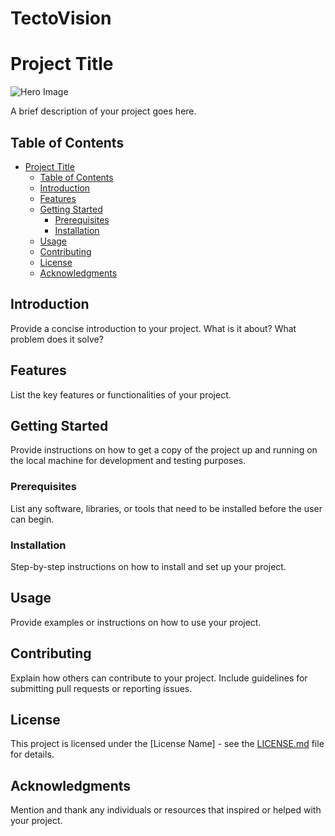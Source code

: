 # TectoVision
# Project Title
![Hero Image](path/to/hero-jd-sm-v2.jpg)

A brief description of your project goes here.

## Table of Contents

- [Project Title](#project-title)
  - [Table of Contents](#table-of-contents)
  - [Introduction](#introduction)
  - [Features](#features)
  - [Getting Started](#getting-started)
    - [Prerequisites](#prerequisites)
    - [Installation](#installation)
  - [Usage](#usage)
  - [Contributing](#contributing)
  - [License](#license)
  - [Acknowledgments](#acknowledgments)

## Introduction

Provide a concise introduction to your project. What is it about? What problem does it solve?

## Features

List the key features or functionalities of your project.

## Getting Started

Provide instructions on how to get a copy of the project up and running on the local machine for development and testing purposes.

### Prerequisites

List any software, libraries, or tools that need to be installed before the user can begin.

### Installation

Step-by-step instructions on how to install and set up your project.

## Usage

Provide examples or instructions on how to use your project.

## Contributing

Explain how others can contribute to your project. Include guidelines for submitting pull requests or reporting issues.

## License

This project is licensed under the [License Name] - see the [LICENSE.md](LICENSE.md) file for details.

## Acknowledgments

Mention and thank any individuals or resources that inspired or helped with your project.


